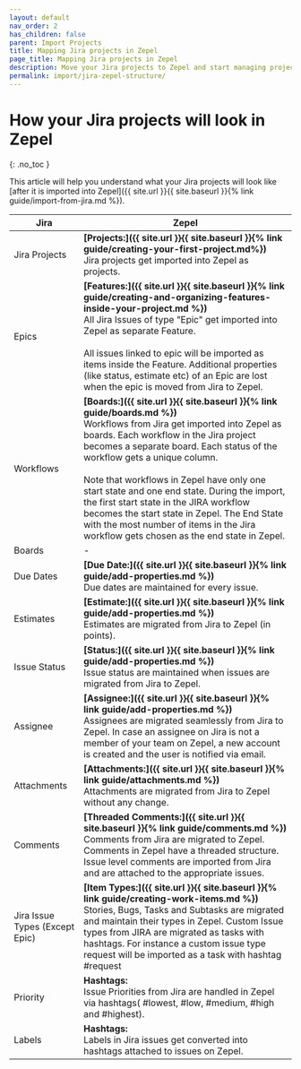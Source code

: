 ```yaml
---
layout: default
nav_order: 2
has_children: false
parent: Import Projects
title: Mapping Jira projects in Zepel
page_title: Mapping Jira projects in Zepel
description: Move your Jira projects to Zepel and start managing projects with ease.
permalink: import/jira-zepel-structure/
---
```

# How your Jira projects will look in Zepel
{: .no_toc }

This article will help you understand what your Jira projects will look like [after it is imported into Zepel]({{ site.url }}{{ site.baseurl }}{% link guide/import-from-jira.md %}).

| <center>Jira</center>      | <center>Zepel</center>          |
|:-------------|:------------------|
| Jira Projects | **[Projects:]({{ site.url }}{{ site.baseurl }}{% link guide/creating-your-first-project.md%})** <br>Jira projects get imported into Zepel as projects. |
| Epics | **[Features:]({{ site.url }}{{ site.baseurl }}{% link guide/creating-and-organizing-features-inside-your-project.md %})** <br>All Jira Issues of type "Epic" get imported into Zepel as separate Feature. <br><br>All issues linked to epic will be imported as items inside the Feature. Additional properties (like status, estimate etc) of an Epic are lost when the epic is moved from Jira to Zepel.|
| Workflows | **[Boards:]({{ site.url }}{{ site.baseurl }}{% link guide/boards.md %})** <br>Workflows from Jira get imported into Zepel as boards. Each workflow in the Jira project becomes a separate board. Each status of the workflow gets a unique column. <br><br>Note that workflows in Zepel have only one start state and one end state. During the import, the first start state in the JIRA workflow becomes the start state in Zepel. The End State with the most number of items in the Jira workflow gets chosen as the end state in Zepel.      |
| Boards | - |
| Due Dates | **[Due Date:]({{ site.url }}{{ site.baseurl }}{% link guide/add-properties.md %})** <br>Due dates are maintained for every issue.      |
| Estimates | **[Estimate:]({{ site.url }}{{ site.baseurl }}{% link guide/add-properties.md %})** <br>Estimates are migrated from Jira to Zepel (in points).       |
| Issue Status | **[Status:]({{ site.url }}{{ site.baseurl }}{% link guide/add-properties.md %})** <br>Issue status are maintained when issues are migrated from Jira to Zepel.      |
| Assignee | **[Assignee:]({{ site.url }}{{ site.baseurl }}{% link guide/add-properties.md %})** <br>Assignees are migrated seamlessly from Jira to Zepel. In case an assignee on Jira is not a member of your team on Zepel, a new account is created and the user is notified via email.      |
| Attachments | **[Attachments:]({{ site.url }}{{ site.baseurl }}{% link guide/attachments.md %})** <br>Attachments are migrated from Jira to Zepel without any change.|
| Comments | **[Threaded Comments:]({{ site.url }}{{ site.baseurl }}{% link guide/comments.md %})** <br>Comments from Jira are migrated to Zepel. Comments in Zepel have a threaded structure. Issue level comments are imported from Jira and are attached to the appropriate issues.|
| Jira Issue Types (Except Epic) | **[Item Types:]({{ site.url }}{{ site.baseurl }}{% link guide/creating-work-items.md %})**<br> Stories, Bugs, Tasks and Subtasks are migrated and maintain their types in Zepel. Custom Issue types from JIRA are migrated as tasks with hashtags. For instance a custom issue type request will be imported as a task with hashtag #request      |
| Priority | **Hashtags:**<br> Issue Priorities from Jira are handled in Zepel via hashtags( #lowest, #low, #medium, #high and #highest). |
| Labels | **Hashtags:**<br> Labels in Jira issues get converted into hashtags attached to issues on Zepel.      |